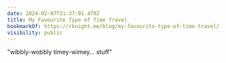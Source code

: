 ```yaml
---
date: 2024-02-07T11:37:01.470Z
title: My Favourite Type of Time Travel
bookmarkOf: https://rknight.me/blog/my-favourite-type-of-time-travel/
visibility: public
---
```


"wibbly-wobbly timey-wimey… stuff"
